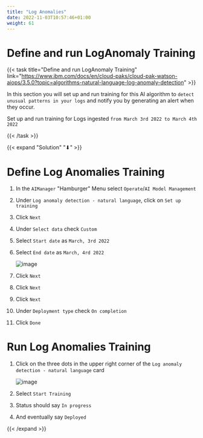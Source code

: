 ```yaml
---
title: "Log Anomalies"
date: 2022-11-03T10:57:46+01:00
weight: 61
---
```


# Define and run LogAnomaly Training

{{< task title="Define and run LogAnomaly Training" link="https://www.ibm.com/docs/en/cloud-paks/cloud-pak-watson-aiops/3.5.0?topic=algorithms-natural-language-log-anomaly-detection" >}}



In this section you will set up and run training for this AI algorithm to `detect unusual patterns in your logs` and notify you by generating an alert when they occur.

Set up and run training for Logs ingested `from March 3rd 2022 to March 4th 2022`

{{< /task >}}

{{< expand "Solution" "⬇" >}}


# Define Log Anomalies Training

1. In the `AIManager` "Hamburger" Menu select `Operate`/`AI Model Management`
1. Under `Log anomaly detection - natural language`, click on `Set up training`
1. Click `Next`
1. Under `Select data` check `Custom`
1. Select `Start date` as `March, 3rd 2022`
1. Select `End date` as `March, 4rd 2022`

	![image](/cp4waiops-training/pics/43_training.png)

1. Click `Next`
1. Click `Next`
1. Click `Next`
1. Under `Deployment type` check `On completion`
1. Click `Done`



# Run Log Anomalies Training
1. Click on the three dots in the upper right corner of the `Log anomaly detection - natural language` card

	![image](/cp4waiops-training/pics/44_training.png)


1. Select `Start Training`
1. Status should say `In progress`
1. And eventually say `Deployed`


{{< /expand >}}

